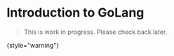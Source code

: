 # Introduction to GoLang

> This is work in progress. Please check back later.
> 
{style="warning"}

